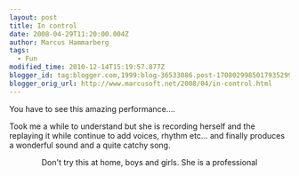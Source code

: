 ```yaml
---
layout: post
title: In control
date: 2008-04-29T11:20:00.004Z
author: Marcus Hammarberg
tags:
  - Fun
modified_time: 2010-12-14T15:19:57.877Z
blogger_id: tag:blogger.com,1999:blog-36533086.post-1708029985017935299
blogger_orig_url: http://www.marcusoft.net/2008/04/in-control.html
---
```


You have to see this amazing performance....

Took me a while to understand but she is recording herself and the
replaying it while continue to add voices, rhythm etc... and finally
produces a wonderful sound and a quite catchy song.
<div align="center">

Don't try this at home, boys and girls. She is a professional
